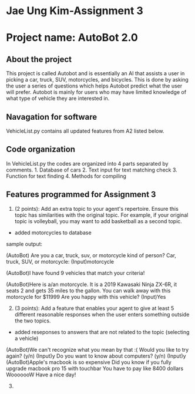 <h1>Jae Ung Kim-Assignment 3</h1>
<h1>Project name: AutoBot 2.0</h1>

<h2>About the project</h2>
This project is called Autobot and is essentially an AI that assists a user in picking a car, truck, SUV, motorcycles, and bicycles. This is done by asking the user a series of questions which helps Autobot predict what the user will prefer. Autobot is mainly for users who may have limited knowledge of what type of vehicle they are interested in.

<h2>Navagation for software</h2>

VehicleList.py contains all updated features from A2 listed below.

<h2>Code organization</h2>
In VehicleList.py the codes are organized into 4 parts separated by comments.
1. Database of cars
2. Text input for text matching check
3. Function for text finding 
4. Methods for compiling 

<h2>Features programmed for Assignment 3</h2>

1. (2 points): Add an extra topic to your agent's repertoire. Ensure this topic has
similarities with the original topic. For example, if your original topic is
volleyball, you may want to add basketball as a second topic.

- added motorcycles to database

sample output: 

(AutoBot) Are you a car, truck, suv, or motorcycle kind of person?
Car, truck, SUV, or motorcycle:
(Input)motorcycle

(AutoBot)I have found 9 vehicles that match your criteria!

(AutoBot)Here is a/an motorcycle. 
It is a 2019 Kawasaki Ninja ZX-6R, it seats 2 
and gets 35 miles to the gallon. 
You can walk away with this motorcycle for $11999
Are you happy with this vehicle?
(Input)Yes

2. (3 points): Add a feature that enables your agent to give at least 5 different
reasonable responses when the user enters something outside the two topics.

- added reseponses to answers that are not related to the topic (selecting a vehicle)

(AutoBot)We can't recognize what you mean by that :(
Would you like to try again? (y/n)
(Input)y
Do you want to know about computers? (y/n)
(Input)y
(AutoBot)Apple's macbook is so expensive
Did you know if you fully upgrade macbook pro 15 with touchbar
You have to pay like 8400 dollars
WooooooW
Have a nice day!

3. 
